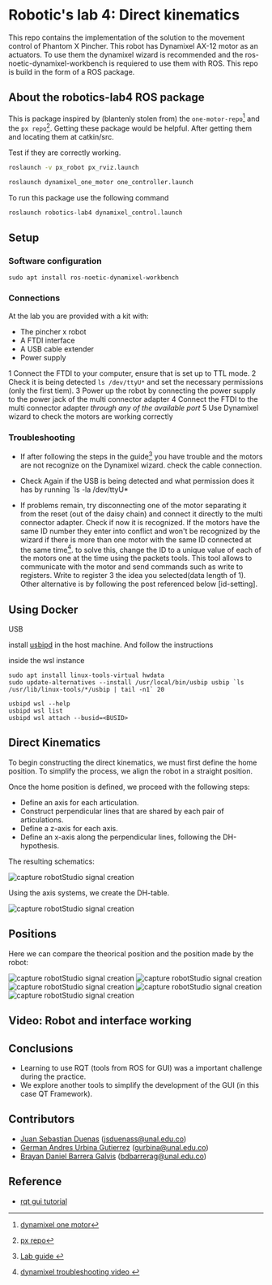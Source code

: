 # Robotic's lab 4: Direct kinematics
This repo contains the implementation of the solution to the movement control of Phantom X Pincher. This robot has Dynamixel AX-12 
motor as an actuators. To use them the dynamixel wizard is recommended and the ros-noetic-dynamixel-workbench is requiered to use them with ROS. This repo is build in the form of a ROS package.


## About the robotics-lab4 ROS package
This is package inspired by (blantenly stolen from) the `one-motor-repo`[^one-motor-repo] and the `px repo`[^px repo]. Getting these package would be helpful. After getting them and locating them at catkin/src.


Test if they are correctly working.
```bash
roslaunch -v px_robot px_rviz.launch 
```

```bash
roslaunch dynamixel_one_motor one_controller.launch 

```

To run  this package use the following command

```bash
roslaunch robotics-lab4 dynamixel_control.launch 
```



<!--
waist, shoulder, elbow, wrist
ls /dev/ttyU*

-->


## Setup
### Software configuration 
```
sudo apt install ros-noetic-dynamixel-workbench
```

### Connections
At the lab you are provided with a kit with:
- The  pincher x robot 
- A FTDI interface
- A USB cable extender
- Power supply

1 Connect the FTDI to your computer, ensure that is set up to TTL mode.
2 Check it is being detected `ls /dev/ttyU*` and set the necessary permissions (only the first tiem). 
3 Power up the robot by connecting the power supply to the power jack of the multi connector adapter
4 Connect the FTDI to the multi connector adapter *through any of the available port*
5 Use Dynamixel wizard to check the motors are working correctly


### Troubleshooting
- If after following the steps in the guide[^lab-guide] you have trouble and the motors are not recognize on the Dynamixel wizard. check the cable connection.

- Check Again if the USB is being detected and what permission does it has by running `ls -la /dev/ttyU*
- If problems remain, try disconnecting one of the motor separating it from the reset (out of the daisy chain) and connect it directly to the multi connector adapter. Check if now it is recognized. If the motors have the same ID number they enter into conflict and won't be recognized by the wizard if there is more than one motor with the same ID connected at the same time[^troubleshooting-video]. to solve this, change the ID to a unique value of each of the motors one at the time using the packets tools. This tool allows to communicate with the motor and send commands such as write to registers. Write to register 3 the idea you selected(data length of 1). Other alternative is by following the post referenced below [id-setting].


## Using Docker

USB 

install [usbipd](https://github.com/dorssel/usbipd-win) in the host machine. And follow the instructions

inside the wsl instance 
```
sudo apt install linux-tools-virtual hwdata
sudo update-alternatives --install /usr/local/bin/usbip usbip `ls /usr/lib/linux-tools/*/usbip | tail -n1` 20
```


```
usbipd wsl --help
usbipd wsl list
usbipd wsl attach --busid=<BUSID>
```
## Direct Kinematics

To begin constructing the direct kinematics, we must first define the home position. To simplify the process, we align the robot in a straight position.

Once the home position is defined, we proceed with the following steps:

- Define an axis for each articulation.
- Construct perpendicular lines that are shared by each pair of articulations.
- Define a z-axis for each axis.
- Define an x-axis along the perpendicular lines, following the DH-hypothesis.

The resulting schematics: 

![capture robotStudio signal creation](/media/DK.png) 

Using the axis systems, we create the DH-table.

![capture robotStudio signal creation](/media/Ta.png)

## Positions

Here we can compare the theorical position and the position made by the robot: 

![capture robotStudio signal creation](/media/P1.png)
![capture robotStudio signal creation](/media/P2.png)
![capture robotStudio signal creation](/media/P3.png)
![capture robotStudio signal creation](/media/P4.png)
![capture robotStudio signal creation](/media/P5.png)

## Video: Robot and interface working

## Conclusions 

- Learning to use RQT (tools from ROS for GUI) was a important challenge during the practice. 
- We explore another tools to simplify the development of the GUI (in this case QT Framework). 

## Contributors
- [Juan Sebastian Duenas](https://github.com/jsduenass) (jsduenass@unal.edu.co)
- [German Andres Urbina Gutierrez](https://github.com/gurbinaUn)  (gurbina@unal.edu.co)
- [Brayan Daniel Barrera Galvis](https://github.com/brayandan) (bdbarrerag@unal.edu.co)

## Reference
[^lab-guide]:[Lab guide ](https://github.com/fegonzalez7/rob_unal_clase3)
[^one-motor-repo]: [dynamixel one motor](https://github.com/fegonzalez7/dynamixel_one_motor)
[^px repo]: [px repo](https://github.com/felipeg17/px_robot)
[^troubleshooting-video]:[dynamixel troubleshooting video ](https://www.youtube.com/watch?v=LN2XjlSr1kM&t=94s)
[^id-setting]:[setting id dynamixel](https://forum.robotis.com/t/setting-id-s-on-your-new-dynamixel/723)
- [rqt gui tutorial](https://github.com/ChoKasem/rqt_tut)
[^callback]:[rqt buttons callbacks](https://answers.ros.org/question/195152/how-to-add-callbacks-for-a-qtwidget-in-ros/)

